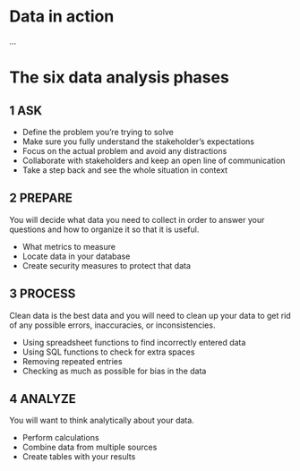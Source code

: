 <h1>Data in action</h1>
 ...
 
<h1> The six data analysis phases</h1>

<h2> 1 ASK</h2>

<ul>
 <li>Define the problem you’re trying to solve </li>
 <li>Make sure you fully understand the stakeholder’s expectations</li>
 <li>Focus on the actual problem and avoid any distractions</li>
 <li>Collaborate with stakeholders and keep an open line of communication</li>
 <li>Take a step back and see the whole situation in context</li>
 </ul>

<h2>2 PREPARE</h2>
<p>You will decide what data you need to collect in order to answer your questions and how to organize it so that it is useful.</p>
<ul>
 <li>What metrics to measure</li>
 <li>Locate data in your database</li>
 <li>Create security measures to protect that data</li>
 </ul>

<h2>3 PROCESS</h2>
<p>Clean data is the best data and you will need to clean up your data to get rid of any possible errors, inaccuracies, or inconsistencies.</p>

<ul>
 <li>Using spreadsheet functions to find incorrectly entered data </li>
 <li>Using SQL functions to check for extra spaces</li>
 <li>Removing repeated entries</li>
 <li>Checking as much as possible for bias in the data</li>
 </ul>
 
<h2>4 ANALYZE </h2>
<p>You will want to think analytically about your data.</p>
<ul>
 <li>Perform calculations</li>
 <li>Combine data from multiple sources</li>
 <li>Create tables with your results</li>
 </ul>



